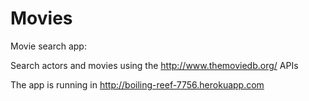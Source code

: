 Movies
======

Movie search app: 

Search actors and movies using the http://www.themoviedb.org/ APIs

The app is running in http://boiling-reef-7756.herokuapp.com
